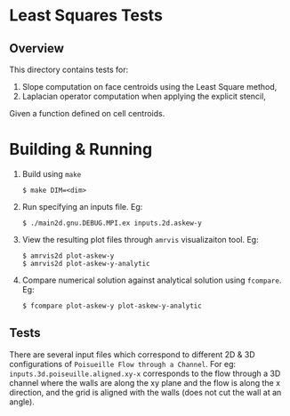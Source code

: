 # Least Squares Tests
## Overview
This directory contains tests for:
1. Slope computation on face centroids using the Least Square method,
2. Laplacian operator computation when applying the explicit stencil,

Given a function defined on cell centroids.

# Building & Running
1. Build using `make`
   ```
   $ make DIM=<dim>
   ```
2. Run specifying an inputs file. Eg:
   ```
   $ ./main2d.gnu.DEBUG.MPI.ex inputs.2d.askew-y
   ```
3. View the resulting plot files through `amrvis` visualizaiton tool. Eg:
   ```
   $ amrvis2d plot-askew-y
   $ amrvis2d plot-askew-y-analytic
   ```
4. Compare numerical solution against analytical solution using `fcompare`. Eg:
   ```
   $ fcompare plot-askew-y plot-askew-y-analytic
   ```

## Tests
There are several input files which correspond to different 2D & 3D configurations of `Poisueille Flow through a Channel`. For eg: `inputs.3d.poiseuille.aligned.xy-x` corresponds to the flow through a 3D channel where the walls are along the xy plane and the flow is along the x direction, and the grid is aligned with the walls (does not cut the wall at an angle).
